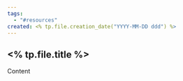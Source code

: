 ```yaml
---
tags:
  - "#resources"
created: <% tp.file.creation_date("YYYY-MM-DD ddd") %>
---
```


## <% tp.file.title %>

Content